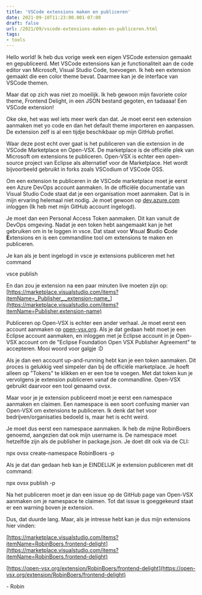 ```yaml
---
title: 'VSCode extensions maken en publiceren'
date: 2021-09-10T11:23:00.001-07:00
draft: false
url: /2021/09/vscode-extensions-maken-en-publiceren.html
tags: 
- tools
---
```


Hello world! Ik heb dus vorige week een eigen VSCode extension gemaakt en gepubliceerd. Met VSCode extensions kan je functionaliteit aan de code editor van Microsoft, Visual Studio Code, toevoegen. Ik heb een extension gemaakt die een color theme bevat. Daarmee kan je de interface van VSCode themen.

Maar dat op zich was niet zo moeilijk. Ik heb gewoon mijn favoriete color theme, Frontend Delight, in een JSON bestand gegoten, en tadaaaa! Een VSCode extension!

Oke oke, het was wel iets meer werk dan dat. Je moet eerst een extension aanmaken met yo code en dan het default theme importeren en aanpassen. De extension zelf is al een tijdje beschikbaar op mijn GitHub profiel.

Waar deze post echt over gaat is het publiceren van die extension in de VSCode Marketplace en Open-VSX. De marketplace is de officiële plek van Microsoft om extensions te publiceren. Open-VSX is echter een open-source project van Eclipse als alternatief voor de Marketplace. Het wordt bijvoorbeeld gebruikt in forks zoals VSCodium of VSCode OSS.

Om een extension te publiceren in de VSCode marketplace moet je eerst een Azure DevOps account aanmaken. In de officiële documentatie van Visual Studio Code staat dat je een organisation moet aanmaken. Dat is in mijn ervaring helemaal niet nodig. Je moet gewoon op [dev.azure.com](http://dev.azure.com) inloggen (Ik heb met mijn GitHub account ingelogd).

Je moet dan een Personal Access Token aanmaken. Dit kan vanuit de DevOps omgeving. Nadat je een token hebt aangemaakt kan je het gebruiken om in te loggen in vsce. Dat staat voor **V**isual **S**tudio **C**ode **E**xtensions en is een commandline tool om extensions te maken en publiceren.

Je kan als je bent ingelogd in vsce je extensions publiceren met het command 

vsce publish

En dan zou je extension na een paar minuten live moeten zijn op: [https://marketplace.visualstudio.com/items?itemName=_Publisher_._extension-name_](https://marketplace.visualstudio.com/items?itemName=Publisher.extension-name)

Publiceren op Open-VSX is echter een ander verhaal. Je moet eerst een account aanmaken op [open-vsx.org](http://open-vsx.org). Als je dat gedaan hebt moet je een Eclipse account aanmaken, en inloggen met je Eclipse account in je Open-VSX account om de "Eclipse Foundation Open VSX Publisher Agreement" te accepteren. Mooi woord voor galgje :D

Als je dan een account up-and-running hebt kan je een token aanmaken. Dit proces is gelukkig veel simpeler dan bij de officiële marketplace. Je hoeft alleen op "Tokens" te klikken en er een toe te voegen. Met dat token kun je vervolgens je extension publiceren vanaf de commandline. Open-VSX gebruikt daarvoor een tool genaamd ovsx. 

Maar voor je je extension publiceerd moet je eerst een namespace aanmaken en claimen. Een namespace is een soort confusing manier van Open-VSX om extensions te publiceren. Ik denk dat het voor bedrijven/organisaties bedoeld is, maar het is echt weird.

Je moet dus eerst een namespace aanmaken. Ik heb de mijne RobinBoers genoemd, aangezien dat ook mijn username is. De namespace moet hetzelfde zijn als de publisher in package.json. Je doet dit ook via de CLI:

npx ovsx create-namespace RobinBoers -p _<token>_  

Als je dat dan gedaan heb kan je EINDELIJK je extension publiceren met dit command:

npx ovsx publish -p _<token>_

Na het publiceren moet je dan een issue op de GitHub page van Open-VSX aanmaken om je namespace te claimen. Tot dat issue is goeggekeurd staat er een warning boven je extension.  

Dus, dat duurde lang. Maar, als je intresse hebt kan je dus mijn extensions hier vinden:

[https://marketplace.visualstudio.com/items?itemName=RobinBoers.frontend-delight](https://marketplace.visualstudio.com/items?itemName=RobinBoers.frontend-delight)

[https://open-vsx.org/extension/RobinBoers/frontend-delight](https://open-vsx.org/extension/RobinBoers/frontend-delight)

\- Robin